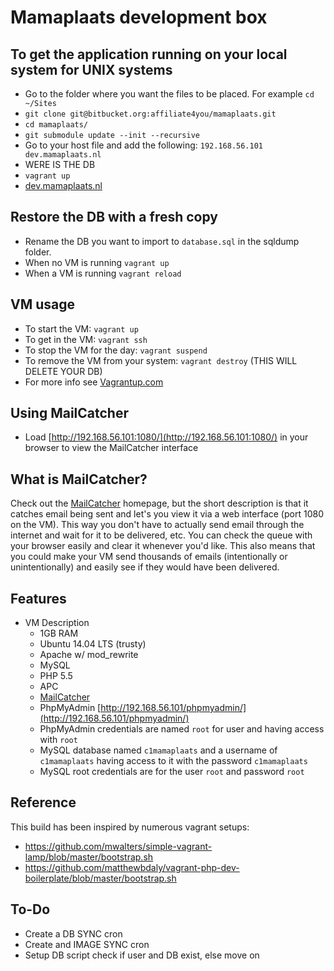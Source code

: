 # Mamaplaats development box

## To get the application running on your local system for UNIX systems
- Go to the folder where you want the files to be placed. For example `cd ~/Sites`
- `git clone git@bitbucket.org:affiliate4you/mamaplaats.git`
- `cd mamaplaats/`
- `git submodule update --init --recursive`
- Go to your host file and add the following: `192.168.56.101 dev.mamaplaats.nl`
- WERE IS THE DB
- `vagrant up`
- [dev.mamaplaats.nl](http://dev.mamaplaats.nl)

## Restore the DB with a fresh copy
- Rename the DB you want to import to `database.sql` in the sqldump folder.
- When no VM is running `vagrant up`
- When a VM is running `vagrant reload` 

## VM usage
- To start the VM: `vagrant up`
- To get in the VM: `vagrant ssh`
- To stop the VM for the day: `vagrant suspend`
- To remove the VM from your system: `vagrant destroy` (THIS WILL DELETE YOUR DB)
- For more info see [Vagrantup.com](https://docs.vagrantup.com/v2/getting-started/teardown.html)

## Using MailCatcher
- Load [http://192.168.56.101:1080/](http://192.168.56.101:1080/) in your browser to view the MailCatcher interface

## What is MailCatcher?
Check out the [MailCatcher](http://mailcatcher.me/) homepage, but the short description is that it catches email being sent and let's you view it via a web interface (port 1080 on the VM). This way you don't have to actually send email through the internet and wait for it to be delivered, etc. You can check the queue with your browser easily and clear it whenever you'd like. This also means that you could make your VM send thousands of emails (intentionally or unintentionally) and easily see if they would have been delivered.

## Features
- VM Description
	- 1GB RAM
	- Ubuntu 14.04 LTS (trusty)
	- Apache w/ mod_rewrite
	- MySQL
	- PHP 5.5
	- APC
	- [MailCatcher](http://mailcatcher.me/)
	- PhpMyAdmin [http://192.168.56.101/phpmyadmin/](http://192.168.56.101/phpmyadmin/)
	- PhpMyAdmin credentials are named `root` for user and having access with `root`
	- MySQL database named `c1mamaplaats` and a username of `c1mamaplaats` having access to it with the password `c1mamaplaats`
	- MySQL root credentials are for the user `root` and password `root`

## Reference
This build has been inspired by numerous vagrant setups:

- https://github.com/mwalters/simple-vagrant-lamp/blob/master/bootstrap.sh
- https://github.com/matthewbdaly/vagrant-php-dev-boilerplate/blob/master/bootstrap.sh

## To-Do
- Create a DB SYNC cron
- Create and IMAGE SYNC cron
- Setup DB script check if user and DB exist, else move on
